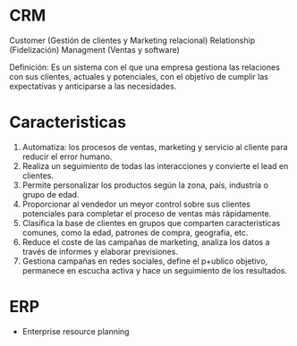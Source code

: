 # CRM

Customer (Gestión de clientes y Marketing relacional)
Relationship (Fidelización)
Managment (Ventas y software)

Definición: Es un sistema con el que una empresa gestiona las relaciones con sus clientes, actuales y potenciales, con el objetivo de cumplir las expectativas y anticiparse a las necesidades.

# Caracteristicas

1. Automatiza: los procesos de ventas, marketing y servicio al cliente para reducir el error humano.
2. Realiza un seguimiento de todas las interacciones y convierte el lead en clientes.
3. Permite personalizar los productos según la zona, país, industría o grupo de edad.
4. Proporcionar al vendedor un meyor control sobre sus clientes potenciales para completar el proceso de ventas más rápidamente.
5. Clasifica la base de clientes en grupos que comparten caracteristicas comunes, como la edad, patrones de compra, geografia, etc.
6. Reduce el coste de las campañas de marketing, analiza los datos a través de informes y elaborar previsiones.
7. Gestiona campañas en redes sociales, define el p+ublico objetivo, permanece en escucha activa y hace un seguimiento de los resultados.

# ERP

- Enterprise resource planning

